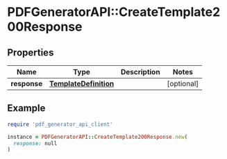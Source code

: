# PDFGeneratorAPI::CreateTemplate200Response

## Properties

| Name | Type | Description | Notes |
| ---- | ---- | ----------- | ----- |
| **response** | [**TemplateDefinition**](TemplateDefinition.md) |  | [optional] |

## Example

```ruby
require 'pdf_generator_api_client'

instance = PDFGeneratorAPI::CreateTemplate200Response.new(
  response: null
)
```

